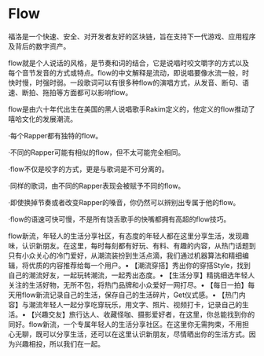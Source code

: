 # 

# Flow

福洛是一个快速、安全、对开发者友好的区块链，旨在支持下一代游戏、应用程序及背后的数字资产。

flow就是个人说话的风格，是节奏和词的结合，它是说唱时咬文嚼字的方式以及每个音节发音的方式或特点。flow的中文解释是流动，即说唱要像水流一般，时快时慢，时强时弱。一段歌词可以有很多种flow的演唱方式，从发音、断句、语速、断拍、拖拍等方面都可以影响flow。

 flow是由六十年代出生在美国的黑人说唱歌手Rakim定义的，他定义的flow推动了嘻哈文化的发展潮流。

  ·每个Rapper都有独特的flow。

  ·不同的Rapper可能有相似的flow，但不太可能完全相同。

  ·flow不仅是咬字的方式，更是与歌词是不可分离的。

  ·同样的歌词，由不同的Rapper表现会被赋予不同的flow。

  ·即使换掉节奏或者改变Rapper的嗓音，你仍然可以辨别出专属于他的flow。

  ·flow的语速可快可慢，不是所有饶舌歌手的快嘴都拥有高超的flow技巧。

flow新流，年轻人的生活分享社区，有态度的年轻人都在这里分享生活，发现趣味，认识新朋友。在这里，每时每刻都有好玩、有料、有趣的内容，从热门话题到只有小众关心的冷门爱好，从潮流装扮到生活点滴，我们通过机器算法和精细编辑，将优质的内容推荐给每一个用户。• 【潮流穿搭】秀出你的穿搭Style，找到自己的潮流好友，一起玩转潮流，一起秀出态度。• 【生活分享】精挑细选年轻人关注的生活好物，无所不包，将热门品牌和小众爱好一网打尽。• 【每日一拍】每天用flow新流记录自己的生活，保存自己的生活碎片，Get仪式感。• 【热门内容】与潮流年轻人一起分享吃穿玩乐，用文字、照片、视频打卡，记录自己的生活。• 【兴趣交友】旅行达人、收藏怪咖、摄影爱好者，在这里，你总能找到你的同好。flow新流，一个专属年轻人的生活分享社区。在这里你无需拘束，不用担心无聊，既可以分享生活，还可以在这里认识新朋友，尽情晒出你的生活方式。因为兴趣相投，所以我们在一起。

